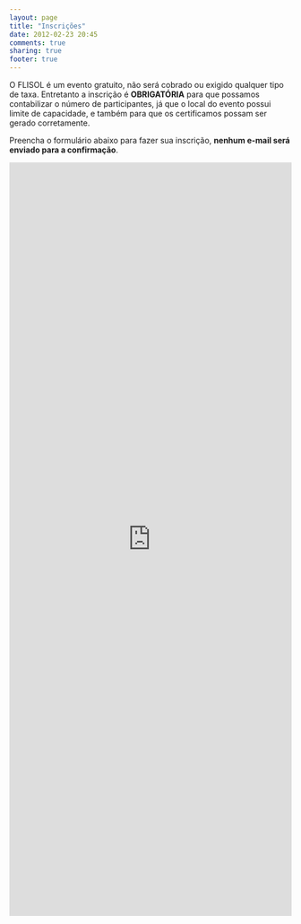 ```yaml
---
layout: page
title: "Inscrições"
date: 2012-02-23 20:45
comments: true
sharing: true
footer: true
---
```


O FLISOL é um evento gratuito, não será cobrado ou exigido qualquer tipo de taxa. Entretanto a inscrição é **OBRIGATÓRIA** para que possamos contabilizar o número de participantes, já que o local do evento possui limite de capacidade, e também para que os certificamos possam ser gerado corretamente. 

Preencha o formulário abaixo para fazer sua inscrição, **nenhum e-mail será enviado para a confirmação**.

<iframe src="https://docs.google.com/spreadsheet/embeddedform?formkey=dF9ob21iRUhBbG9idi14UTd5VWJiRlE6MQ" width="100%" height="1344" frameborder="0" marginheight="0" marginwidth="0">Loading...</iframe>

